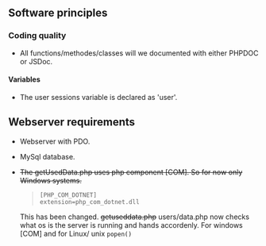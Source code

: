 ## Software principles
### Coding quality 
* All functions/methodes/classes will we documented with either PHPDOC or JSDoc.
#### Variables
* The user sessions variable is declared as 'user'.
## Webserver requirements
* Webserver with PDO.
* MySql database.
* ~~The getUsedData.php uses php component [COM]. So for now only Windows systems.~~
    >``` 
    >[PHP_COM_DOTNET]
    >extension=php_com_dotnet.dll
    >```
    
    This has been changed. ~~getuseddata.php~~ users/data.php now checks what os is the server is running and hands accordenly. For windows [COM] and for Linux/ unix ```popen()```